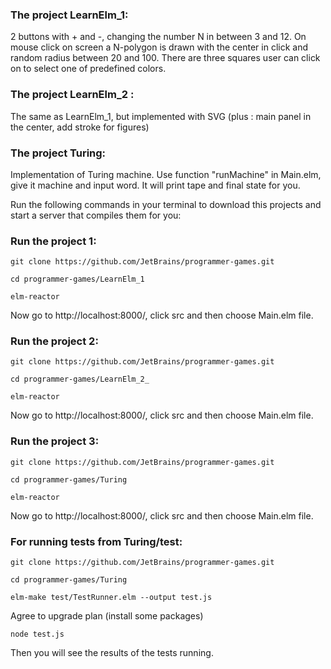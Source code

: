 ### **The project LearnElm_1:**

2 buttons with + and -, changing the number N in between 3 and 12.
On mouse click on screen a N-polygon is drawn with the center in click and random radius between 20 and 100.
There are three squares user can click on to select one of predefined colors.

### **The project LearnElm_2 :**

The same as LearnElm_1, but implemented with SVG (plus : main panel in the center, add stroke for figures)

### **The project Turing:**

Implementation of Turing machine. Use function "runMachine" in Main.elm, give it machine and input word. It will print tape and final state for you. 


Run the following commands in your terminal to download this projects and start a server that compiles them for you:

### **Run the project 1:**

    git clone https://github.com/JetBrains/programmer-games.git 

    cd programmer-games/LearnElm_1

    elm-reactor

Now go to http://localhost:8000/, click src and then choose Main.elm file.

### **Run the project 2:**                                                              
                                                                                   
    git clone https://github.com/JetBrains/programmer-games.git                 
                                                                                     
    cd programmer-games/LearnElm_2_                                              

    elm-reactor                                                                 
                                                                                        
Now go to http://localhost:8000/, click src and then choose Main.elm file.  

### **Run the project 3:**

    git clone https://github.com/JetBrains/programmer-games.git

    cd programmer-games/Turing    

    elm-reactor 

Now go to http://localhost:8000/, click src and then choose Main.elm file.

### **For running tests from Turing/test:**

    git clone https://github.com/JetBrains/programmer-games.git

    cd programmer-games/Turing

    elm-make test/TestRunner.elm --output test.js

Agree to upgrade plan (install some packages)

    node test.js

Then you will see the results of the tests running.
